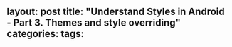 layout: post
title: "Understand Styles in Android - Part 3. Themes and style overriding"
categories:
tags:
---
